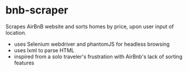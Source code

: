 # bnb-scraper
Scrapes AirBnB website and sorts homes by price, upon user input of location. 
- uses Selenium webdriver and phantomJS for headless browsing 
- uses lxml to parse HTML
- inspired from a solo traveler's frustration with AirBnb's lack of sorting features
